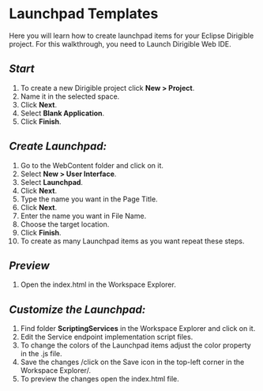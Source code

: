 # Launchpad Templates

Here you will learn how to create launchpad items for your Eclipse Dirigible project. For this walkthrough, you need to Launch Dirigible Web IDE.

## *Start*

1.	To create a new Dirigible project click **New > Project**.
2.	Name it in the selected space.
3.	Click **Next**.
4.	Select **Blank Application**.
5.	Click **Finish**.

## *Create Launchpad:*

1.	Go to the WebContent folder and click on it.
2.	Select **New > User Interface**.
3.	Select **Launchpad**.
4.	Click **Next**.
5.	Type the name you want in the Page Title.
6.	Click **Next**.
7.	Enter the name you want in File Name.
8.	Choose the target location.
9.	Click **Finish**.
10.	To create as many Launchpad items as you want repeat these steps.

## *Preview*

1.	Open the index.html in the Workspace Explorer.

## *Customize the Launchpad:*

1.	Find folder **ScriptingServices** in the Workspace Explorer and click on it.
2.	Edit the Service endpoint implementation script files.
3.	To change the colors of the Launchpad items adjust the color property in the .js file.
4.	Save the changes /click on the Save icon in the top-left corner in the Workspace Explorer/.
5.	To preview the changes open the index.html file.
